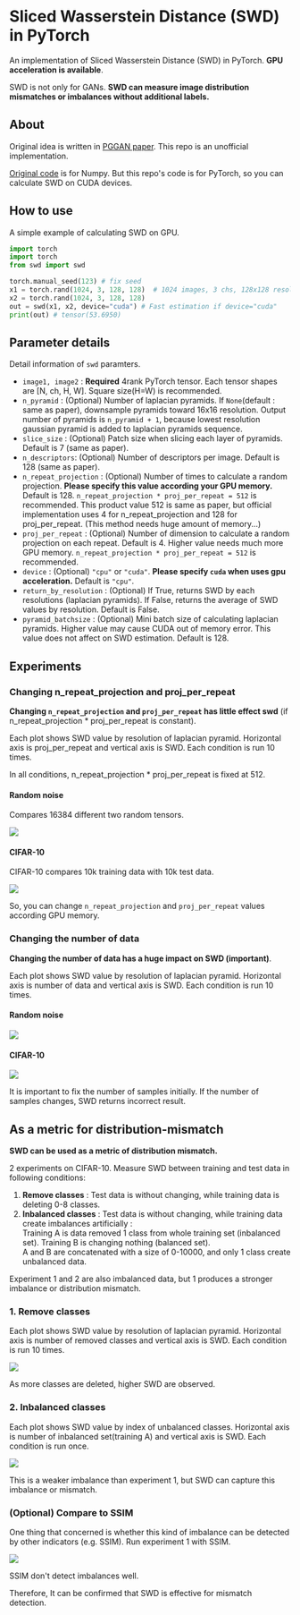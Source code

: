 # Sliced Wasserstein Distance (SWD) in PyTorch
An implementation of Sliced Wasserstein Distance (SWD) in PyTorch. **GPU acceleration is available**.

SWD is not only for GANs. **SWD can measure image distribution mismatches or imbalances  without additional labels.**

## About
Original idea is written in [PGGAN paper](https://arxiv.org/pdf/1710.10196.pdf). This repo is an unofficial implementation.

[Original code](https://github.com/tkarras/progressive_growing_of_gans) is for Numpy. But this repo's code is for PyTorch, so you can calculate SWD on CUDA devices.

## How to use
A simple example of calculating SWD on GPU.

```python
import torch
import torch
from swd import swd

torch.manual_seed(123) # fix seed
x1 = torch.rand(1024, 3, 128, 128)  # 1024 images, 3 chs, 128x128 resolution
x2 = torch.rand(1024, 3, 128, 128)
out = swd(x1, x2, device="cuda") # Fast estimation if device="cuda"
print(out) # tensor(53.6950)
```

## Parameter details
Detail information of ```swd``` paramters.

* ```image1, image2``` : **Required** 4rank PyTorch tensor. Each tensor shapes are [N, ch, H, W]. Square size(H=W) is recommended.
* ```n_pyramid``` : (Optional) Number of laplacian pyramids. If ```None```(default : same as paper), downsample pyramids toward 16x16 resolution. Output number of pyramids is ```n_pyramid + 1```, because lowest resolution gaussian pyramid is added to laplacian pyramids sequence.
* ```slice_size``` : (Optional) Patch size when slicing each layer of pyramids. Default is 7 (same as paper).
* ```n_descriptors```: (Optional) Number of descriptors per image. Default is 128 (same as paper).
* ```n_repeat_projection``` : (Optional) Number of times to calculate a random projection. **Please specify this value according your GPU memory.** Default is 128.  ```n_repeat_projection * proj_per_repeat = 512``` is recommended. This product value 512 is same as paper, but official implementation uses 4 for n_repeat_projection and 128 for proj_per_repeat. (This method needs huge amount of memory...)
* ```proj_per_repeat``` : (Optional) Number of dimension to calculate a random projection on each repeat. Default is 4. Higher value needs much more GPU memory. ```n_repeat_projection * proj_per_repeat = 512``` is recommended.
* ```device``` : (Optional) ```"cpu"``` or ```"cuda"```. **Please specify ```cuda``` when uses gpu acceleration.** Default is ```"cpu"```.
* ```return_by_resolution``` : (Optional) If True, returns SWD by each resolutions (laplacian pyramids). If False, returns the average  of SWD values ​​by resolution. Default is False.
* ```pyramid_batchsize``` : (Optional) Mini batch size of calculating laplacian pyramids. Higher value may cause CUDA out of memory error. This value does not affect on SWD estimation. Default is 128.


## Experiments
### Changing n_repeat_projection and proj_per_repeat
**Changing ```n_repeat_projection``` and ```proj_per_repeat``` has little effect swd** (if n_repeat_projection * proj_per_repeat is constant). 

Each plot shows SWD value by resolution of laplacian pyramid. Horizontal axis is proj_per_repeat and vertical axis is SWD. Each condition is run 10 times.

In all conditions, n_repeat_projection * proj_per_repeat is fixed at 512.

#### Random noise
Compares 16384 different two random tensors.

![](figure/swd_random_test.png)

#### CIFAR-10
CIFAR-10 compares 10k training data with 10k test data.

![](figure/swd_cifar_test.png)

So, you can change ```n_repeat_projection``` and ```proj_per_repeat``` values according GPU memory.

### Changing the number of data
**Changing the number of data has a huge impact on SWD (important)**.

Each plot shows SWD value by resolution of laplacian pyramid. Horizontal axis is number of data and vertical axis is SWD. Each condition is run 10 times.

#### Random noise
![](figure/swd_random_test2.png)

#### CIFAR-10
![](figure/swd_cifar_test2.png)

It is important to fix the number of samples initially. If the number of samples changes, SWD returns incorrect result.

## As a metric for distribution-mismatch
**SWD can be used as a metric of distribution mismatch.**

2 experiments on CIFAR-10. Measure SWD between training and test data in following conditions:

1. **Remove classes** : Test data is without changing, while training data is deleting 0-8 classes.
2. **Inbalanced classes** : Test data is without changing, while training data create imbalances artificially :  
Training A is data removed 1 class from whole training set (inbalanced set). Training B is changing nothing (balanced set).  
A and B are concatenated with a size of 0-10000, and only 1 class create unbalanced data.

Experiment 1 and 2 are also imbalanced data, but 1 produces a stronger imbalance or distribution mismatch.

### 1. Remove classes

Each plot shows SWD value by resolution of laplacian pyramid. Horizontal axis is number of removed classes and vertical axis is SWD. Each condition is run 10 times.

![](figure/swd_cifar_remove_class.png)

As more classes are deleted, higher SWD are observed.

### 2. Inbalanced classes

Each plot shows SWD value by index of unbalanced classes. Horizontal axis is number of inbalanced set(training A) and vertical axis is SWD. Each condition is run once.

![](figure/swd_cifar_inbalance.png)

This is a weaker imbalance than experiment 1, but SWD can capture this imbalance or mismatch.

### (Optional) Compare to SSIM
One thing that concerned is whether this kind of imbalance can be detected by other indicators (e.g. SSIM). Run experiment 1 with SSIM.

![](figure/ssim_cifar_remove_class.png)

SSIM don't detect imbalances well. 

Therefore, It can be confirmed that SWD is effective for mismatch detection.